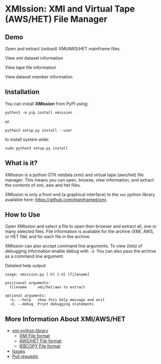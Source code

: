 # XMIssion: XMI and Virtual Tape (AWS/HET) File Manager

## Demo



Open and extract (unload) XMI/AWS/HET mainframe files.


View xmi dataset information


View tape file information


View dataset member information

## Installation

You can install **XMIssion** from PyPI using:

```
python3 -m pip install xmission

```

or

```
python3 setup.py install --user
```

to install system wide:

```
sudo python3 setup.py install
```

## What is it?

XMIssion is a python GTK netdata (xmi) and virtual tape (aws/het) file manager.
This means you can open, browse, view information, and extract the contents of
xmi, aws and het files.

XMIssion is only a front end (a graphical interface) to the `xmi` python
library available here: https://github.com/mainframed/xmi.

## How to Use

Open XMIssion and select a file to open then browser and extract all, one or
many selected files. File information is available for the archive (XMI, AWS,
or HET file) and for each file in the archive.

XMIssion can also accept command line arguments. To view (lots) of debugging
information enable debug with `-d`. You can also pass the archive as a command
line argument.

Detailed help output:

```
usage: xmission.py [-h] [-d] [filename]

positional arguments:
  filename     xmi/het/aws to extract

optional arguments:
  -h, --help   show this help message and exit
  -d, --debug  Print debugging statements
```

## More Information About XMI/AWS/HET

- [xmi python library](https://xmi.readthedocs.io/)
  - [XMI File format](https://xmi.readthedocs.io/en/latest/netdata.html)
  - [AWS/HET File format](https://xmi.readthedocs.io/en/latest/vitualtape.htm)
  - [IEBCOPY File format](https://xmi.readthedocs.io/en/latest/iebcopy.htm)
- [Issues](https://github.com/mainframed/xmission/issues)
- [Pull requests](https://github.com/mainframed/xmission/pulls)
